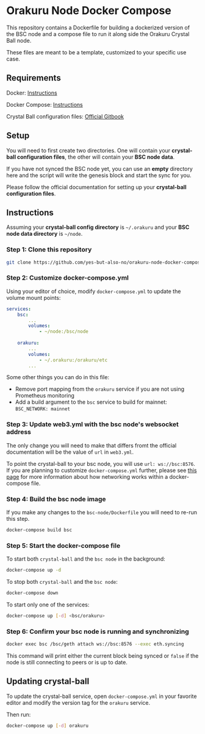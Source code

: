 # Orakuru Node Docker Compose

This repository contains a Dockerfile for building a dockerized version of the BSC node and a compose file to run it along side the Orakuru Crystal Ball node.

These files are meant to be a template, customized to your specific use case.

## Requirements

Docker: [Instructions](https://docs.docker.com/get-docker/)

Docker Compose: [Instructions](https://docs.docker.com/compose/install/)

Crystal Ball configuration files: [Official Gitbook](https://orakuru.gitbook.io/crystal-ball/)

## Setup

You will need to first create two directories. One will contain your **crystal-ball configuration files**, the other will contain your **BSC node data**. 

If you have not synced the BSC node yet, you can use an **empty** directory here and the script will write the genesis block and start the sync for you.

Please follow the official documentation for setting up your **crystal-ball configuration files**.

## Instructions

Assuming your **crystal-ball config directory** is `~/.orakuru` and your **BSC node data directory** is `~/node`.

### Step 1: Clone this repository

```sh
git clone https://github.com/yes-but-also-no/orakuru-node-docker-compose
```

### Step 2: Customize docker-compose.yml

Using your editor of choice, modify `docker-compose.yml` to update the volume mount points:

```yml
services:
    bsc:
        ...
        volumes:
            - ~/node:/bsc/node
    
    orakuru:
        ...
        volumes:
            - ~/.orakuru:/orakuru/etc
        ...
```

Some other things you can do in this file:
- Remove port mapping from the `orakuru` service if you are not using Prometheus monitoring
- Add a build argument to the `bsc` service to build for mainnet: `BSC_NETWORK: mainnet`

### Step 3: Update web3.yml with the bsc node's websocket address

The only change you will need to make that differs fromt the official documentation will be the value of `url` in `web3.yml`. 

To point the crystal-ball to your bsc node, you will use `url: ws://bsc:8576`. If you are planning to customize `docker-compose.yml` further, please see [this page](https://docs.docker.com/compose/networking/) for more information about how networking works within a docker-compose file.

### Step 4: Build the bsc node image

If you make any changes to the `bsc-node/Dockerfile` you will need to re-run this step.

```sh
docker-compose build bsc
```

### Step 5: Start the docker-compose file

To start both `crystal-ball` and the `bsc node` in the background:

```sh
docker-compose up -d
```

To stop both `crystal-ball` and the `bsc node`:

```sh
docker-compose down
```

To start only one of the services:

```sh
docker-compose up [-d] <bsc/orakuru>
```

### Step 6: Confirm your bsc node is running and synchronizing

```sh
docker exec bsc /bsc/geth attach ws://bsc:8576 --exec eth.syncing
```

This command will print either the current block being synced or `false` if the node is still connecting to peers or is up to date.

## Updating crystal-ball

To update the crystal-ball service, open `docker-compose.yml` in your favorite editor and modify the version tag for the `orakuru` service. 

Then run:

```sh
docker-compose up [-d] orakuru
```